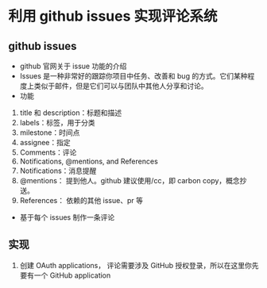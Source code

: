 <!--
  name: 利用github issues实现评论系统
  description: 利用github的issues作为数据库，构建一个评论系统
-->

# 利用 github issues 实现评论系统

## github issues

- github 官网关于 issue 功能的介绍
- Issues 是一种非常好的跟踪你项目中任务、改善和 bug 的方式。它们某种程度上类似于邮件，但是它们可以与团队中其他人分享和讨论。
- 功能

1. title 和 description：标题和描述
2. labels：标签，用于分类
3. milestone：时间点
4. assignee：指定
5. Comments：评论
6. Notifications, @mentions, and References
7. Notifications：消息提醒
8. @mentions： 提到他人。github 建议使用/cc，即 carbon copy，概念抄送。
9. References： 依赖的其他 issue、pr 等

- 基于每个 issues 制作一条评论

## 实现

1. 创建 OAuth applications， 评论需要涉及 GitHub 授权登录，所以在这里你先要有一个 GitHub application

